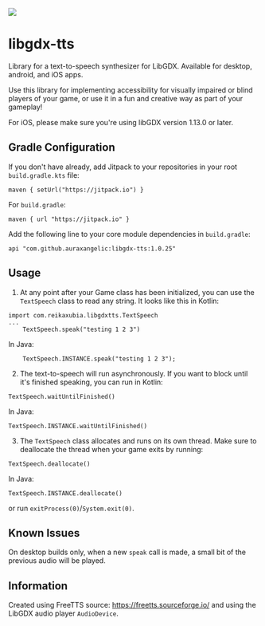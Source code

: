 [![](https://jitpack.io/v/auraxangelic/libgdx-tts.svg)](https://jitpack.io/#auraxangelic/libgdx-tts)

# libgdx-tts
Library for a text-to-speech synthesizer for LibGDX. Available for desktop, android, and iOS apps.

Use this library for implementing accessibility for visually impaired or blind players of your game, or use it in a fun and creative way as part of your gameplay!

For iOS, please make sure you're using libGDX version 1.13.0 or later.

## Gradle Configuration

If you don't have already, add Jitpack to your repositories in your root `build.gradle.kts` file:

```
maven { setUrl("https://jitpack.io") }
```

For `build.gradle`:
```
maven { url "https://jitpack.io" }
```

Add the following line to your core module dependencies in `build.gradle`:
```
api "com.github.auraxangelic:libgdx-tts:1.0.25"
```

## Usage

1. At any point after your Game class has been initialized, you can use the `TextSpeech` class to read any string. It looks like this in Kotlin:
```
import com.reikaxubia.libgdxtts.TextSpeech
...
    TextSpeech.speak("testing 1 2 3")
```
In Java:
```
    TextSpeech.INSTANCE.speak("testing 1 2 3");
```
2. The text-to-speech will run asynchronously. If you want to block until it's finished speaking, you can run in Kotlin:
```
TextSpeech.waitUntilFinished()
```
In Java:
```
TextSpeech.INSTANCE.waitUntilFinished()
```
3. The `TextSpeech` class allocates and runs on its own thread. Make sure to deallocate the thread when your game exits by running:
```
TextSpeech.deallocate()
```
In Java:
```
TextSpeech.INSTANCE.deallocate()
```
or run `exitProcess(0)`/`System.exit(0)`.

## Known Issues
On desktop builds only, when a new `speak` call is made, a small bit of the previous audio will be played.

## Information
Created using FreeTTS source: https://freetts.sourceforge.io/ and using the LibGDX audio player `AudioDevice`.
